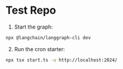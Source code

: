 # Test Repo
1. Start the graph:
```sh
npx @langchain/langgraph-cli dev
```
2. Run the cron starter:
```sh
npx tsx start.ts -u http://localhost:2024/
```
